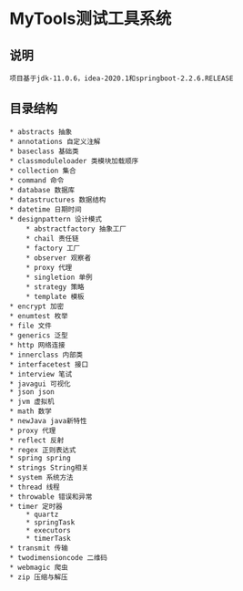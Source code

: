MyTools测试工具系统
====

说明
----
    项目基于jdk-11.0.6，idea-2020.1和springboot-2.2.6.RELEASE

目录结构
----
    * abstracts 抽象
    * annotations 自定义注解
    * baseclass 基础类
    * classmoduleloader 类模块加载顺序
    * collection 集合
    * command 命令
    * database 数据库
    * datastructures 数据结构
    * datetime 日期时间
    * designpattern 设计模式
        * abstractfactory 抽象工厂
        * chail 责任链
        * factory 工厂
        * observer 观察者
        * proxy 代理
        * singletion 单例
        * strategy 策略
        * template 模板
    * encrypt 加密
    * enumtest 枚举
    * file 文件
    * generics 泛型
    * http 网络连接
    * innerclass 内部类
    * interfacetest 接口
    * interview 笔试
    * javagui 可视化
    * json json
    * jvm 虚拟机
    * math 数学
    * newJava java新特性
    * proxy 代理
    * reflect 反射
    * regex 正则表达式
    * spring spring
    * strings String相关
    * system 系统方法
    * thread 线程
    * throwable 错误和异常
    * timer 定时器
        * quartz
        * springTask
        * executors
        * timerTask
    * transmit 传输
    * twodimensioncode 二维码
    * webmagic 爬虫
    * zip 压缩与解压